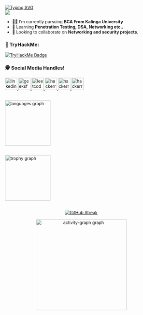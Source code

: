 [![Typing SVG](https://readme-typing-svg.demolab.com?font=Rubik+Glitch&size=30&duration=4000&pause=500&color=58FF00&repeat=true&width=600&height=62&lines=Initializing...;User+authenticated+as+%22Vivek%22)](https://git.io/typing-svg) <br>
![](https://komarev.com/ghpvc/?username=Vivek)<br>

- 👨‍🏭 I’m currently pursuing <b>BCA  From Kalinga University</b> <br>
- 🏫 Learning <b>Penetration Testing, DSA, Networking etc..</b> <br>
- 🙌 Looking to collaborate on <b> Networking and security projects.</b> <br>

### 📔 TryHackMe:
[![TryHackMe Badge](https://tryhackme-badges.s3.amazonaws.com/vivekk62.png)](https://tryhackme.com/p/vivekk62)

### 🕵 Social Media Handles!<br>


 
<div align="left"><div align="left">
  <a href="www.linkedin.com/in/vivek62" target="_blank">
    <img src="https://img.shields.io/static/v1?message=LinkedIn&logo=linkedin&label=&color=0077B5&logoColor=white&labelColor=&style=for-the-badge" height="40" alt="linkedin logo"  />
  </a>
  <a href="https://www.geeksforgeeks.org/user/vivekk62/" target="_blank">
    <img src="https://img.shields.io/static/v1?message=geeksforgeeks&logo=geeksforgeeks&label=&color=2EC866&logoColor=white&labelColor=&style=for-the-badge" height="40" alt="geeksforgeeks logo"  />
  </a>
  <a href="https://leetcode.com/u/vivekk62/" target="_blank">
    <img src="https://img.shields.io/static/v1?message=leetcode&logo=leetcode&label=&color=FFA500&logoColor=white&labelColor=&style=for-the-badge" height="40" alt="leetcode logo"  />
  </a>
  <a href="https://tryhackme.com/p/vivekk62" target="_blank">
    <img src="https://img.shields.io/static/v1?message=TryHackMe&logo=hackerrank&label=&color=800000&logoColor=white&labelColor=&style=for-the-badge" height="40" alt="hackerrank logo"  />
  </a>
  <a href="https://instagram.com/viveksingh_930" target="_blank">
    <img src="https://img.shields.io/badge/Instagram-E4405F?style=for-the-badge&logo=instagram&logoColor=white" height="40" alt="hackerrank logo"  />
  </a>
   <a href="https://medium.com/vivekk62" target="_blank">
    <img src="https://img.shields.io/badge/Medium-12100E?style=for-the-badge&logo=medium&logoColor=white" height="40" alt="hackerrank logo"  />
  </a>
</div>
<br>




  <img src="https://github-readme-stats.vercel.app/api/top-langs?username=vivekk62&locale=en&hide_title=false&layout=compact&card_width=320&langs_count=5&theme=radical&hide_border=false&order=2" height="150" alt="languages graph"  /><br><br>
  
  <img src="https://github-profile-trophy.vercel.app?username=vivekk62&theme=darkhub&column=-1&row=1&margin-w=8&margin-h=8&no-bg=false&no-frame=false&order=4" height="150" alt="trophy graph"  /><br><br>
  
<div align="center">
 
  [![GitHub Streak](https://github-readme-streak-stats.herokuapp.com?user=vivekk62&theme=youtube-dark&hide_border=true)](https://git.io/streak-stats)
  
 
  <img src="https://github-readme-activity-graph.vercel.app/graph?username=vivekk62&radius=16&theme=redical&area=true&order=5" height="300" alt="activity-graph graph"  />

  </div>
